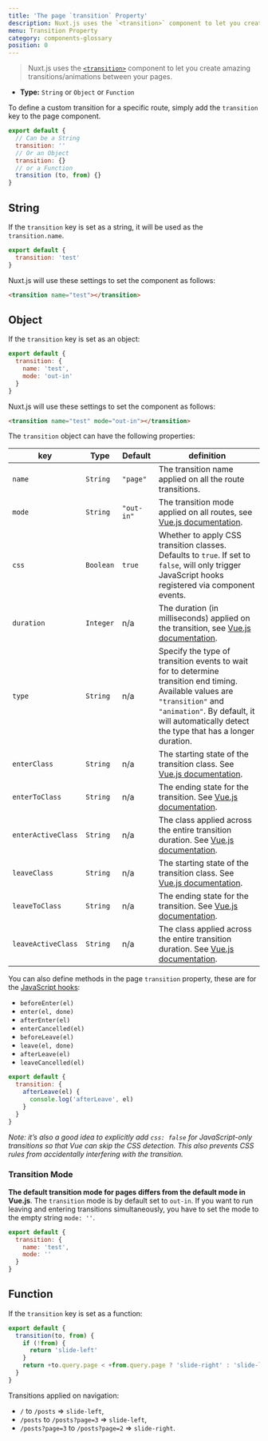 ```yaml
---
title: 'The page `transition` Property'
description: Nuxt.js uses the `<transition>` component to let you create and apply amazing transitions/animations as you navigate between your pages.
menu: Transition Property
category: components-glossary
position: 0
---
```


> Nuxt.js uses the [`<transition>`](https://vuejs.org/v2/guide/transitions.html#Transitioning-Single-Elements-Components) component to let you create amazing transitions/animations between your pages.

- **Type:** `String` or `Object` or `Function`

To define a custom transition for a specific route, simply add the `transition` key to the page component.

```js
export default {
  // Can be a String
  transition: ''
  // Or an Object
  transition: {}
  // or a Function
  transition (to, from) {}
}
```

## String

If the `transition` key is set as a string, it will be used as the `transition.name`.

```js
export default {
  transition: 'test'
}
```

Nuxt.js will use these settings to set the component as follows:

```html
<transition name="test"></transition>
```

## Object

If the `transition` key is set as an object:

```js
export default {
  transition: {
    name: 'test',
    mode: 'out-in'
  }
}
```

Nuxt.js will use these settings to set the component as follows:

```html
<transition name="test" mode="out-in"></transition>
```

The `transition` object can have the following properties:

| key | Type | Default | definition |
| --- | --- | --- | --- |
| `name` | `String` | `"page"` | The transition name applied on all the route transitions. |
| `mode` | `String` | `"out-in"` | The transition mode applied on all routes, see [Vue.js documentation](https://vuejs.org/v2/guide/transitions.html#Transition-Modes). |
| `css` | `Boolean` | `true` | Whether to apply CSS transition classes. Defaults to `true`. If set to `false`, will only trigger JavaScript hooks registered via component events. |
| `duration` | `Integer` | n/a | The duration (in milliseconds) applied on the transition, see [Vue.js documentation](https://vuejs.org/v2/guide/transitions.html#Explicit-Transition-Durations). |
| `type` | `String` | n/a | Specify the type of transition events to wait for to determine transition end timing. Available values are `"transition"` and `"animation"`. By default, it will automatically detect the type that has a longer duration. |
| `enterClass` | `String` | n/a | The starting state of the transition class. See [Vue.js documentation](https://vuejs.org/v2/guide/transitions.html#Custom-Transition-Classes). |
| `enterToClass` | `String` | n/a | The ending state for the transition. See [Vue.js documentation](https://vuejs.org/v2/guide/transitions.html#Custom-Transition-Classes). |
| `enterActiveClass` | `String` | n/a | The class applied across the entire transition duration. See [Vue.js documentation](https://vuejs.org/v2/guide/transitions.html#Custom-Transition-Classes). |
| `leaveClass` | `String` | n/a | The starting state of the transition class. See [Vue.js documentation](https://vuejs.org/v2/guide/transitions.html#Custom-Transition-Classes). |
| `leaveToClass` | `String` | n/a | The ending state for the transition. See [Vue.js documentation](https://vuejs.org/v2/guide/transitions.html#Custom-Transition-Classes). |
| `leaveActiveClass` | `String` | n/a | The class applied across the entire transition duration. See [Vue.js documentation](https://vuejs.org/v2/guide/transitions.html#Custom-Transition-Classes). |

You can also define methods in the page `transition` property, these are for the [JavaScript hooks](https://vuejs.org/v2/guide/transitions.html#JavaScript-Hooks):

- `beforeEnter(el)`
- `enter(el, done)`
- `afterEnter(el)`
- `enterCancelled(el)`
- `beforeLeave(el)`
- `leave(el, done)`
- `afterLeave(el)`
- `leaveCancelled(el)`

```js
export default {
  transition: {
    afterLeave(el) {
      console.log('afterLeave', el)
    }
  }
}
```

_Note: it’s also a good idea to explicitly add `css: false` for JavaScript-only transitions so that Vue can skip the CSS detection. This also prevents CSS rules from accidentally interfering with the transition._

### Transition Mode

**The default transition mode for pages differs from the default mode in Vue.js**. The `transition` mode is by default set to `out-in`. If you want to run leaving and entering transitions simultaneously, you have to set the mode to the empty string `mode: ''`.

```js
export default {
  transition: {
    name: 'test',
    mode: ''
  }
}
```

## Function

If the `transition` key is set as a function:

```js
export default {
  transition(to, from) {
    if (!from) {
      return 'slide-left'
    }
    return +to.query.page < +from.query.page ? 'slide-right' : 'slide-left'
  }
}
```

Transitions applied on navigation:

- `/` to `/posts` => `slide-left`,
- `/posts` to `/posts?page=3` => `slide-left`,
- `/posts?page=3` to `/posts?page=2` => `slide-right`.
